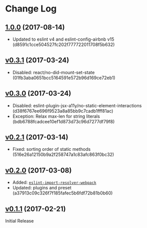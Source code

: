 # Change Log

## [1.0.0](https://github.com/urbanladder/eslint-config-urbanladder/tree/v0.3.1) (2017-08-14)
- Updated to eslint v4 and eslint-config-airbnb v15 (d8591c1cce504527fc202f777722011708f5b632)

## [v0.3.1](https://github.com/urbanladder/eslint-config-urbanladder/tree/v0.3.1) (2017-03-24)

- Disabled: react/no-did-mount-set-state (01fb3aba0651bcc5164591e572b96d169ce72eb1)

## [v0.3.0](https://github.com/urbanladder/eslint-config-urbanladder/tree/v0.3.0) (2017-03-24)

- Disabled: eslint-plugin-jsx-a11y/no-static-element-interactions (d38f6767ee696f9523a8a85bb9c7cadb1fff81ac)
- Exception: Relax max-len for string literals (bdb6788fcadcee10ef1d873d73c96d7277df79f8)

## [v0.2.1](https://github.com/urbanladder/eslint-config-urbanladder/tree/v0.2.1) (2017-03-14)

- Fixed: sorting order of static methods (516e26a12150b9a2f258747a1c83afc863f0bc32)

## [v0.2.0](https://github.com/urbanladder/eslint-config-urbanladder/tree/v0.2.0) (2017-03-08)

 - Added: [`eslint-import-resolver-webpack`](https://www.npmjs.com/package/eslint-import-resolver-webpack) 
 - Updated: plugins and preset (a37913c09c326f7f185fafec5b6fdf72b81b0b60)

## [v0.1.1](https://github.com/urbanladder/eslint-config-urbanladder/tree/v0.1.1) (2017-02-21)
Initial Release
